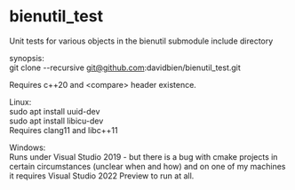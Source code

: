 # bienutil_test
Unit tests for various objects in the bienutil submodule include directory

synopsis:  
git clone --recursive git@github.com:davidbien/bienutil_test.git

Requires c++20 and \<compare\> header existence.

Linux:  
sudo apt install uuid-dev  
sudo apt install libicu-dev  
Requires clang11 and libc++11  

Windows:  
Runs under Visual Studio 2019 - but there is a bug with cmake projects in certain circumstances (unclear when and how) and on one of my machines it requires Visual Studio 2022 Preview to run at all.


